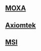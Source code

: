 ## [MOXA](https://www.moxa.com/IIoT/iiot-gateways.html)

## [Axiomtek](http://www.axiomtek.com/Default.aspx?MenuId=Solutions&FunctionId=SolutionView&ItemId=1282&Title=IIoT+Gateway+Solution)

## [MSI](https://tw.msi.com/page/IIoT-Gateway)



